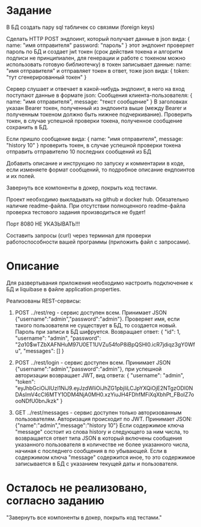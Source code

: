 # Задание
В БД создать пару sql табличек со связями (foreign keys)

Сделать HTTP POST эндпоинт, который получает данные в json вида:
{
    name: "имя отправителя"
    password: "пароль" 
}
этот эндпоинт проверяет пароль по БД и создает jwt токен (срок действия токена и алгоритм подписи не принципиален, для генерации и работе с токеном можно использовать готовую библиотечку) в токен записывает данные: name: "имя отправителя" 
и отправляет токен в ответ, тоже json вида:
{
    token: "тут сгенерированный токен" 
}

Сервер слушает и отвечает в какой-нибудь эндпоинт, в него на вход поступают данные в формате json:
Сообщения клиента-пользователя:
{
    name:       "имя отправителя",
    message:    "текст сообщение"
}
В заголовках указан Bearer токен, полученный из эндпоинта выше (между Bearer и полученным токеном должно быть нижнее подчеркивание).
Проверить токен, в случае успешной проверки токена, полученное сообщение сохранить в БД.

Если пришло сообщение вида:
{
    name:       "имя отправителя",
    message:    "history 10"
}
проверить токен, в случае успешной проверки токена отправить отправителю 10 последних сообщений из БД

Добавить описание и инструкцию по запуску и комментарии в коде, если изменяете формат сообщений, то подробное описание ендпоинтов и их полей.

Завернуть все компоненты в докер, покрыть код тестами.

Проект необходимо выкладывать на github и docker hub. Обязательно наличие readme-файла. 
При отсутствии полноценного readme-файла проверка тестового задания производиться не будет!

Порт 8080 НЕ УКАЗЫВАТЬ!!!

Составить запросы (curl) через терминал для проверки работоспособности вашей программы (приложить файл с запросами). 

# Описание
Для развертывания приложения необходимо настроить подключение к БД и liquibase в файле application.properties.

Реализованы REST-сервисы:
1) POST ../rest/reg - сервис доступен всем. Принимает JSON {"username":"admin","password":"admin"}. Проверяет имя, если такого пользователя не существует в БД, то создается новый. Пароль при записи в БД шифруется. Возвращает ответ:
{
    "id": 1,
    "username": "admin",
    "password": "$2a$10$wTZbXAFNHuM97U0ET1UVZu54foP8iBpQSHI0.icR7jdiqz3gY0Wfu",
    "messages": []
}

2) POST ../rest/login - сервис доступен всем. Принимает JSON {"username":"admin","password":"admin"}, при успешной авторизации возвращает JWT, вид ответа:
{
    "username": "admin",
    "token": "eyJhbGciOiJIUzI1NiJ9.eyJzdWIiOiJhZG1pbjIiLCJpYXQiOjE2NTgzODI0NDAsImV4cCI6MTY1ODM4NjA0MH0.xzYiuJH4FDhfMFiXqXbhPt_FBoIZ7oooNDfU0bnJkzk"
}

3) GET ../rest/messages - сервис доступен только авторизованным пользователям. Авторизация происходит по JWT. Принимает JSON:
{"name":"admin","message":"history 10"}
Если содержимое ключа "message" состоит из слова history и следующего за ним числа, то возвращается ответ типа JSON в который включены сообщения указанного пользователя в количестве не более указанного числа, начиная с последнего сообщения в по убывающей.
Если в содержимом ключа "message" содержится иное, то это содержимое записывается в БД с указанием текущей даты и пользователя.

# Осталось не реализовано, согласно заданию

"Завернуть все компоненты в докер, покрыть код тестами."
